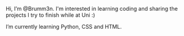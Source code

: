 Hi, I’m @Brumm3n.
I'm interested in learning coding and sharing the projects I try to finish while at Uni :)

  
I’m currently learning Python, CSS and HTML.
<!---
Brumm3n/Brumm3n is a ✨ special ✨ repository because its `README.md` (this file) appears on your GitHub profile.
You can click the Preview link to take a look at your changes.
--->
